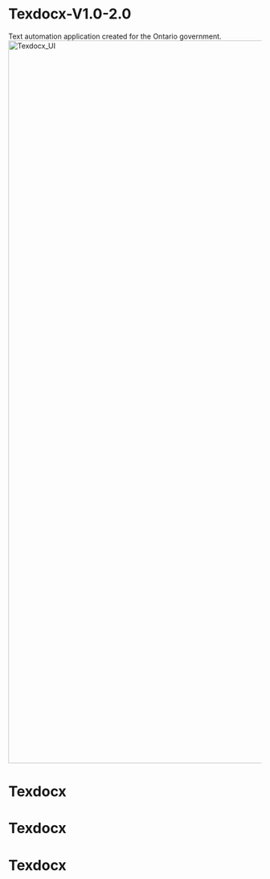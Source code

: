 # Texdocx-V1.0-2.0
Text automation application created for the Ontario government.
<img width="1438" alt="Texdocx_UI" src="https://user-images.githubusercontent.com/67511980/209457997-f3b0523f-c72a-495d-966a-df0d8b2d41d6.png">
# Texdocx
# Texdocx
# Texdocx
